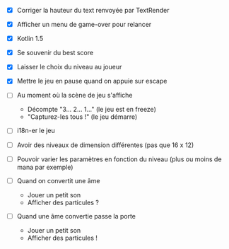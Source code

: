 - [x] Corriger la hauteur du text renvoyée par TextRender
- [x] Afficher un menu de game-over pour relancer

- [x] Kotlin 1.5

- [x] Se souvenir du best score

- [x] Laisser le choix du niveau au joueur

- [x] Mettre le jeu en pause quand on appuie sur escape

- [ ] Au moment où la scène de jeu s'affiche
    - Décompte "3... 2... 1..." (le jeu est en freeze)
    - "Capturez-les tous !" (le jeu démarre)

- [ ] i18n-er le jeu

- [ ] Avoir des niveaux de dimension différentes (pas que 16 x 12)

- [ ] Pouvoir varier les paramètres en fonction du niveau (plus ou moins de mana par exemple)

- [ ] Quand on convertit une âme
    - Jouer un petit son
    - Afficher des particules ?
    
- [ ] Quand une âme convertie passe la porte
    - Jouer un petit son
    - Afficher des particules !
    